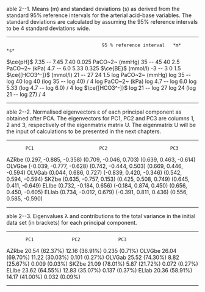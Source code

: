 able 2--1. Means (m) and standard deviations (s) as derived from the
standard 95% reference intervals for the arterial acid-base variables.
The standard deviations are calculated by assuming the 95% reference
intervals to be 4 standard deviations wide.

  ------------------------------------ ------------------------- ---------- --------------------------
                                       95 % reference interval   *m*        *s*
  $\ce{pH}$                                   7.35 -- 7.45              7.40       0.025
  PaCO~2~ (mmHg)                       35 -- 45                  40         2.5
  PaCO~2~ (kPa)                        4.7 -- 6.0                5.33       0.325
  $\ce{BE}$ (mmol/l)                          -3 -- 3                   0          1.5
  $\ce{[HCO3^-]}$ (mmol/l)   21 -- 27                  24         1.5
  log PaCO~2~ (mmHg)                   log 35 -- log 40          log 40     (log 35 -- log 40) / 4
  log PaCO~2~ (kPa)                    log 4.7 -- log 6.0        log 5.33   (log 4.7 -- log 6.0) / 4
  log $\ce{[HCO3^-]}$        log 21 -- log 27          log 24     (log 21 -- log 27) / 4
  ------------------------------------ ------------------------- ---------- --------------------------

able 2--2. Normalised eigenvectors ε of each principal component as
obtained after PCA. The eigenvectors for PC1, PC2 and PC3 are columns 1,
2 and 3, respectively of the eigenmatrix matrix U. The eigenmatrix U
will be the input of calculations to be presented in the next chapters.

  -------- -------------------------- ------------------------- ------------------------
           PC1                        PC2                       PC3
  AZRbe    (0.297, -0.885, -0.358)    (0.709, -0.046, 0.703)    (0.639, 0.463, -0.614)
  OLVGbe   (-0.039, -0.777, -0.628)   (0.742, -0.444, 0.503)    (0.669, 0.446, -0.594)
  OLVGab   (0.044, 0.686, 0.727)      (-0.839, 0.420, -0.346)   (0.542, 0.594, -0.594)
  SKZbe    (0.635, -0.757, 0.153)     (0.425, 0.508, 0.749)     (0.645, 0.411, -0.649)
  ELIbe    (0.732, -0.184, 0.656)     (-0.184, 0.874, 0.450)    (0.656, 0.450, -0.605)
  ELIab    (0.734, -0.012, 0.679)     (-0.391, 0.811, 0.436)    (0.556, 0.585, -0.590)
  -------- -------------------------- ------------------------- ------------------------

able 2--3. Eigenvalues λ and contributions to the total variance in the
initial data set (in brackets) for each principal component.

  -------- ---------------- ---------------- ---------------
           PC1              PC2              PC3
  AZRbe    20.54 (62.37%)   12.16 (36.91%)   0.235 (0.71%)
  OLVGbe   26.04 (69.70%)   11.22 (30.03%)   0.101 (0.27%)
  OLVGab   25.52 (74.30%)   8.82 (25.67%)    0.009 (0.03%)
  SKZbe    21.09 (78.01%)   5.87 (21.72%)    0.072 (0.27%)
  ELIbe    23.62 (64.55%)   12.83 (35.07%)   0.137 (0.37%)
  ELIab    20.36 (58.91%)   14.17 (41.00%)   0.032 (0.09%)
  -------- ---------------- ---------------- ---------------
